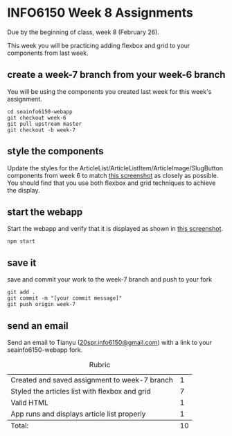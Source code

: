 # INFO6150 Week 8 Assignments

Due by the beginning of class, week 8 (February 26).

This week you will be practicing adding flexbox and grid to your components from last week.

## create a week-7 branch from your week-6 branch
You will be using the components you created last week for this week's assignment.

```
cd seainfo6150-webapp
git checkout week-6
git pull upstream master
git checkout -b week-7
```

## style the components
Update the styles for the ArticleList/ArticleListItem/ArticleImage/SlugButton components from week 6 to match <a href="./week-7-screenshot.png">this screenshot</a> as closely as possible. You should find that you use both flexbox and grid techniques to achieve the display.


## start the webapp

Start the webapp and verify that it is displayed as shown in <a href="./week-7-screenshot.png">this screenshot</a>.

```
npm start
```

## save it

save and commit your work to the week-7 branch and push to your fork

```
git add .
git commit -m "[your commit message]"
git push origin week-7
```

## send an email 
Send an email to Tianyu (20spr.info6150@gmail.com) with a link to your seainfo6150-webapp fork. 

<table>
  <caption>Rubric</caption>
  <tbody>
    <tr>
      <td>Created and saved assignment to week-7 branch</td>
      <td>1</td>
    </tr>
    <tr>
      <td>Styled the articles list with flexbox and grid</td>
      <td>7</td>
    </tr>
    <tr>
      <td>Valid HTML</td>
      <td>1</td>
    </tr>
    <tr>
      <td>App runs and displays article list properly</td>
      <td>1</td>
    </tr>
  </tbody>
  <tfoot>
    <td>Total:</td>
    <td>10</td>
  </tfoot>
</table>
